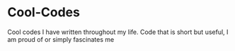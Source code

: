 # Cool-Codes
Cool codes I have written throughout my life. Code that is short but useful, I am proud of  or simply fascinates me
